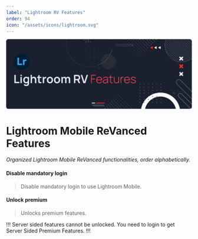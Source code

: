 ```yaml
---
label: "Lightroom RV Features"
order: 94
icon: "/assets/icons/lightroom.svg"
---
```


![](../assets/cover/lightroom-rv-cover.png)

# Lightroom Mobile ReVanced Features
<i>Organized Lightroom Mobile ReVanced functionalities, order alphabetically.</i>


#### Disable mandatory login
>Disable mandatory login to use Lightroom Mobile.

#### Unlock premium
>Unlocks premium features.

!!!
Server sided features cannot be unlocked. You need to login to get Server Sided Premium Features.
!!!
